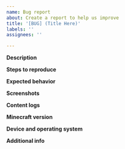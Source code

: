 ```yaml
---
name: Bug report
about: Create a report to help us improve
title: '[BUG] (Title Here)'
labels: ''
assignees: ''

---
```

<!--
When reporting a bug, please do the following:
1. Check the https://github.com/SIsilicon/WorldEdit-BE/issues to see if your bug was already reported. If not continue with the steps.
2. In Minecraft, enable content log file and gui in `Settings > Creator`.
3. Reproduce the bug and go to `Setting > Creator > Content Log History` and copy the logs, if any.
4. Fill in every category below, especially those marked "REQUIRED". The one's that are optional, you may remove if you don't use them.
5. Submit!
-->

**Description** <!--REQUIRED-->
<!-- A clear and concise description of what the bug is. -->

**Steps to reproduce** <!--REQUIRED-->
<!--
Steps to reproduce the behavior: e.g.
1. Go to '...'
2. Use '....'
3. Type '...'
4. See error
-->

**Expected behavior** <!--REQUIRED-->
<!-- A clear and concise description of what you expected to happen. -->

**Screenshots**
<!-- If applicable, add screenshots to help explain your problem. -->

**Content logs**
<!-- If applicable, paste content logs from Minecraft here. -->

**Minecraft version** <!--REQUIRED-->
<!-- e.g. 1.17.41 -->

**Device and operating system**
<!-- e.g. Samsung Galaxy A02, Android 11 -->

**Additional info**
<!-- Add any other context about the problem here. -->
